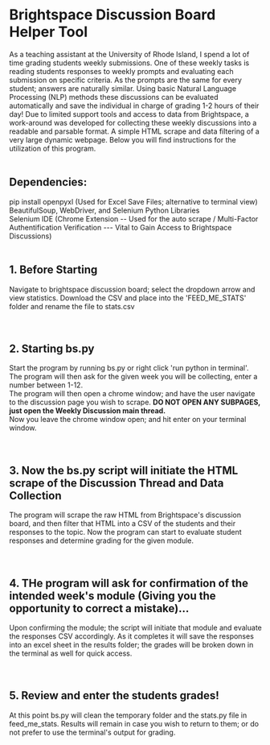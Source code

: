 # Brightspace Discussion Board Helper Tool
As a teaching assistant at the University of Rhode Island, I spend a lot of time grading students weekly submissions. One of these weekly tasks is reading students responses to weekly prompts and evaluating each submission on specific criteria. As the prompts are the same for every student; answers are naturally similar. Using basic Natural Language Processing (NLP) methods these discussions can be evaluated automatically and save the individual in charge of grading 1-2 hours of their day! Due to limited support tools and access to data from Brightspace, a work-around was developed for collecting these weekly discussions into a readable and parsable format. A simple HTML scrape and data filtering of a very large dynamic webpage. Below you will find instructions for the utilization of this program.
<br><br>
## Dependencies:
pip install openpyxl  (Used for Excel Save Files; alternative to terminal view)  
BeautifulSoup, WebDriver, and Selenium Python Libraries  
Selenium IDE (Chrome Extension -- Used for the auto scrape / Multi-Factor Authentification Verification --- Vital to Gain Access to Brightspace Discussions)
<br><br>
## 1. Before Starting  
Navigate to brightspace discussion board; select the dropdown arrow and view statistics. Download the CSV and place into the 'FEED_ME_STATS' folder and rename the file to stats.csv  
<br><br>
## 2. Starting bs.py
Start the program by running bs.py or right click 'run python in terminal'.  
The program will then ask for the given week you will be collecting, enter a number between 1-12.  
The program will then open a chrome window; and have the user navigate to the discussion page you wish to scrape. **DO NOT OPEN ANY SUBPAGES, just open the Weekly Discussion main thread.**  
Now you leave the chrome window open; and hit enter on your terminal window.  
<br><br>  
## 3. Now the bs.py script will initiate the HTML scrape of the Discussion Thread and Data Collection  
The program will scrape the raw HTML from Brightspace's discussion board, and then filter that HTML into a CSV of the students and their responses to the topic. Now the program can start to evaluate student responses and determine grading for the given module.  
<br><br>  
## 4. THe program will ask for confirmation of the intended week's module (Giving you the opportunity to correct a mistake)...  
Upon confirming the module; the script will initiate that module and evaluate the responses CSV accordingly. As it completes it will save the responses into an excel sheet in the results folder; the grades will be broken down in the terminal as well for quick access.  
<br><br>  
## 5. Review and enter the students grades! 
At this point bs.py will clean the temporary folder and the stats.py file in feed_me_stats. Results will remain in case you wish to return to them; or do not prefer to use the terminal's output for grading.

